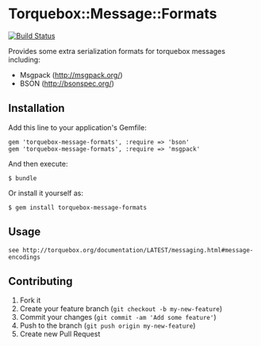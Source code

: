 # Torquebox::Message::Formats

[![Build Status](https://travis-ci.org/olbrich/torquebox-message-encodings.png?branch=master)](https://travis-ci.org/olbrich/torquebox-message-encodings)

Provides some extra serialization formats for torquebox messages including:

  * Msgpack (http://msgpack.org/)
  * BSON (http://bsonspec.org/)

## Installation

Add this line to your application's Gemfile:

    gem 'torquebox-message-formats', :require => 'bson'
    gem 'torquebox-message-formats', :require => 'msgpack'

And then execute:

    $ bundle

Or install it yourself as:

    $ gem install torquebox-message-formats

## Usage

    see http://torquebox.org/documentation/LATEST/messaging.html#message-encodings

## Contributing

1. Fork it
2. Create your feature branch (`git checkout -b my-new-feature`)
3. Commit your changes (`git commit -am 'Add some feature'`)
4. Push to the branch (`git push origin my-new-feature`)
5. Create new Pull Request
